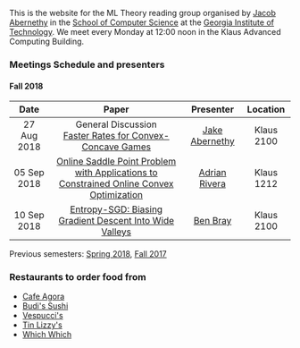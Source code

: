 This is the website for the ML Theory reading group organised by [Jacob Abernethy](http://web.eecs.umich.edu/~jabernet/) in the [School of Computer Science](https://www.scs.gatech.edu/) at the [Georgia Institute of Technology](http://www.gatech.edu/). We meet every Monday at 12:00 noon in the Klaus Advanced Computing Building.


### Meetings Schedule and presenters

#### Fall 2018

| Date        | Paper         | Presenter |   Location|
| :-------------: |:-------------: |:-------------: |:-------------: |
| 27 Aug 2018    | General Discussion <br /> [Faster Rates for Convex-Concave Games](https://arxiv.org/abs/1805.06792) | [Jake Abernethy](http://web.eecs.umich.edu/~jabernet/) | Klaus 2100 |
| 05 Sep 2018    | [Online Saddle Point Problem with Applications to Constrained Online Convex Optimization](https://arxiv.org/abs/1806.08301) | [Adrian Rivera](https://www.isye.gatech.edu/users/adrian3) | Klaus 1212 |
| 10 Sep 2018    | [Entropy-SGD: Biasing Gradient Descent Into Wide Valleys](https://arxiv.org/abs/1611.01838) | [Ben Bray](http://benrbray.com) | Klaus 2100 |



Previous semesters: [Spring 2018](spring18), [Fall 2017](fall17)



### Restaurants to order food from
- [Cafe Agora](https://www.yelp.com/biz/cafe-agora-midtown-atlanta)
- [Budi's Sushi](https://www.budissushi.com/)
- [Vespucci's](http://www.vespuccispizza.com/)
- [Tin Lizzy's](http://www.tinlizzyscantina.com/)
- [Which Which](https://www.whichwich.com/)
